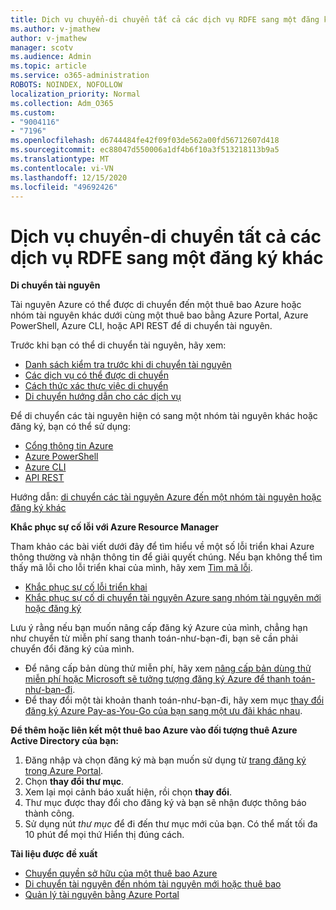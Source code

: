 ```yaml
---
title: Dịch vụ chuyển-di chuyển tất cả các dịch vụ RDFE sang một đăng ký khác
ms.author: v-jmathew
author: v-jmathew
manager: scotv
ms.audience: Admin
ms.topic: article
ms.service: o365-administration
ROBOTS: NOINDEX, NOFOLLOW
localization_priority: Normal
ms.collection: Adm_O365
ms.custom:
- "9004116"
- "7196"
ms.openlocfilehash: d6744484fe42f09f03de562a00fd56712607d418
ms.sourcegitcommit: ec88047d550006a1df4b6f10a3f513218113b9a5
ms.translationtype: MT
ms.contentlocale: vi-VN
ms.lasthandoff: 12/15/2020
ms.locfileid: "49692426"
---
```

# <a name="transfer-services---move-all-rdfe-services-to-another-subscription"></a>Dịch vụ chuyển-di chuyển tất cả các dịch vụ RDFE sang một đăng ký khác

**Di chuyển tài nguyên**

Tài nguyên Azure có thể được di chuyển đến một thuê bao Azure hoặc nhóm tài nguyên khác dưới cùng một thuê bao bằng Azure Portal, Azure PowerShell, Azure CLI, hoặc API REST để di chuyển tài nguyên.

Trước khi bạn có thể di chuyển tài nguyên, hãy xem:

- [Danh sách kiểm tra trước khi di chuyển tài nguyên](https://docs.microsoft.com/azure/azure-resource-manager/resource-group-move-resources?WT.mc_id=Portal-Microsoft_Azure_Support#checklist-before-moving-resources)
- [Các dịch vụ có thể được di chuyển](https://docs.microsoft.com/azure/azure-resource-manager/move-support-resources?WT.mc_id=Portal-Microsoft_Azure_Support)
- [Cách thức xác thực việc di chuyển](https://docs.microsoft.com/azure/azure-resource-manager/resource-group-move-resources?WT.mc_id=Portal-Microsoft_Azure_Support#validate-move)
- [Di chuyển hướng dẫn cho các dịch vụ](https://docs.microsoft.com/azure/azure-resource-manager/move-limitations/app-service-move-limitations?WT.mc_id=Portal-Microsoft_Azure_Support)

Để di chuyển các tài nguyên hiện có sang một nhóm tài nguyên khác hoặc đăng ký, bạn có thể sử dụng:

- [Cổng thông tin Azure](https://docs.microsoft.com/azure/azure-resource-manager/resource-group-move-resources?WT.mc_id=Portal-Microsoft_Azure_Support#use-the-portal)
- [Azure PowerShell](https://docs.microsoft.com/azure/azure-resource-manager/resource-group-move-resources?WT.mc_id=Portal-Microsoft_Azure_Support#use-azure-powershell)
- [Azure CLI](https://docs.microsoft.com/azure/azure-resource-manager/resource-group-move-resources?WT.mc_id=Portal-Microsoft_Azure_Support#use-azure-cli)
- [API REST](https://docs.microsoft.com/azure/azure-resource-manager/resource-group-move-resources?WT.mc_id=Portal-Microsoft_Azure_Support#use-rest-api)

Hướng dẫn: [di chuyển các tài nguyên Azure đến một nhóm tài nguyên hoặc đăng ký khác](https://docs.microsoft.com/azure/azure-resource-manager/resource-manager-tutorial-move-resources)

**Khắc phục sự cố lỗi với Azure Resource Manager**

Tham khảo các bài viết dưới đây để tìm hiểu về một số lỗi triển khai Azure thông thường và nhận thông tin để giải quyết chúng. Nếu bạn không thể tìm thấy mã lỗi cho lỗi triển khai của mình, hãy xem [Tìm mã lỗi](https://docs.microsoft.com/azure/azure-resource-manager/resource-manager-common-deployment-errors?WT.mc_id=Portal-Microsoft_Azure_Support#find-error-code).

- [Khắc phục sự cố lỗi triển khai](https://docs.microsoft.com/azure/azure-resource-manager/resource-manager-common-deployment-errors)
- [Khắc phục sự cố di chuyển tài nguyên Azure sang nhóm tài nguyên mới hoặc đăng ký](https://docs.microsoft.com/azure/azure-resource-manager/troubleshoot-move)

Lưu ý rằng nếu bạn muốn nâng cấp đăng ký Azure của mình, chẳng hạn như chuyển từ miễn phí sang thanh toán-như-bạn-đi, bạn sẽ cần phải chuyển đổi đăng ký của mình.

- Để nâng cấp bản dùng thử miễn phí, hãy xem [nâng cấp bản dùng thử miễn phí hoặc Microsoft sẽ tưởng tượng đăng ký Azure để thanh toán-như-bạn-đi](https://docs.microsoft.com/azure/billing/billing-upgrade-azure-subscription).
- Để thay đổi một tài khoản thanh toán-như-bạn-đi, hãy xem mục [thay đổi đăng ký Azure Pay-as-You-Go của bạn sang một ưu đãi khác nhau](https://docs.microsoft.com/azure/billing/billing-how-to-switch-azure-offer).

**Để thêm hoặc liên kết một thuê bao Azure vào đối tượng thuê Azure Active Directory của bạn:**

1. Đăng nhập và chọn đăng ký mà bạn muốn sử dụng từ [trang đăng ký trong Azure Portal](https://portal.azure.com/#blade/Microsoft_Azure_Billing/SubscriptionsBlade).
2. Chọn **thay đổi thư mục**.
3. Xem lại mọi cảnh báo xuất hiện, rồi chọn **thay đổi**.
4. Thư mục được thay đổi cho đăng ký và bạn sẽ nhận được thông báo thành công.
5. Sử dụng nút *thư mục* để đi đến thư mục mới của bạn. Có thể mất tối đa 10 phút để mọi thứ Hiển thị đúng cách.

**Tài liệu được đề xuất**

- [Chuyển quyền sở hữu của một thuê bao Azure](https://docs.microsoft.com/azure/billing-subscription-transfer)
- [Di chuyển tài nguyên đến nhóm tài nguyên mới hoặc thuê bao](https://docs.microsoft.com/azure/azure-resource-manager/resource-group-move-resources)
- [Quản lý tài nguyên bằng Azure Portal](https://docs.microsoft.com/azure/azure-resource-manager/resource-group-portal)
